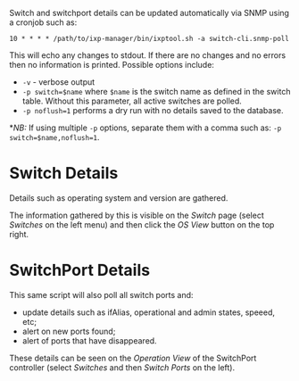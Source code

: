 Switch and switchport details can be updated automatically via SNMP using a cronjob such as:

    10 * * * * /path/to/ixp-manager/bin/ixptool.sh -a switch-cli.snmp-poll

This will echo any changes to stdout. If there are no changes and no errors then no information is printed. Possible options include:

* `-v` - verbose output
* `-p switch=$name` where `$name` is the switch name as defined in the switch table. Without this parameter, all active switches are polled.
* `-p noflush=1` performs a dry run with no details saved to the database.

**NB:* If using multiple `-p` options, separate them with a comma such as: `-p switch=$name,noflush=1`.


# Switch Details

Details such as operating system and version are gathered.

The information gathered by this is visible on the _Switch_ page (select _Switches_ on the left menu) and then click the _OS View_ button on the top right.

# SwitchPort Details

This same script will also poll all switch ports and:

* update details such as ifAlias, operational and admin states, speeed, etc;
* alert on new ports found;
* alert of ports that have disappeared.

These details can be seen on the _Operation View_ of the SwitchPort controller (select _Switches_ and then _Switch Ports_ on the left).

